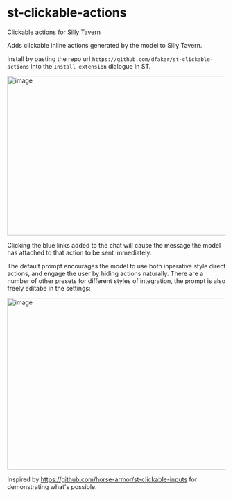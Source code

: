 # st-clickable-actions
Clickable actions for Silly Tavern

Adds clickable inline actions generated by the model to Silly Tavern.

Install by pasting the repo url `https://github.com/dfaker/st-clickable-actions` into the `Install extension` dialogue in ST.

<img width="1269" height="368" alt="image" src="https://github.com/user-attachments/assets/112ddaff-032e-4039-a239-bdec44ae6f36" />

Clicking the blue links added to the chat will cause the message the model has attached to that action to be sent immediately.

The default prompt encourages the model to use both inperative style direct actions, and engage the user by hiding actions naturally.
There are a number of other presets for different styles of integration, the prompt is also freely editabe in the settings:

<img width="861" height="396" alt="image" src="https://github.com/user-attachments/assets/d00d5f31-62fd-40b8-a486-c6c88eaf5a36" />

Inspired by https://github.com/horse-armor/st-clickable-inputs for demonstrating what's possible.
